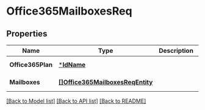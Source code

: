 # Office365MailboxesReq

## Properties
Name | Type | Description | Notes
------------ | ------------- | ------------- | -------------
**Office365Plan** | [***IdName**](IdName.md) |  | [default to null]
**Mailboxes** | [**[]Office365MailboxesReqEntity**](Office365MailboxesReqEntity.md) |  | [default to null]

[[Back to Model list]](../README.md#documentation-for-models) [[Back to API list]](../README.md#documentation-for-api-endpoints) [[Back to README]](../README.md)


